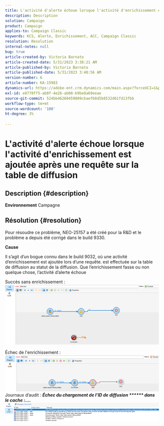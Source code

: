 ```yaml
---
title: L'activité d'alerte échoue lorsque l'activité d'enrichissement est ajoutée après une requête sur la table de diffusion
description: Description
solution: Campaign
product: Campaign
applies-to: Campaign Classic
keywords: KCS, Alerte, Enrichissement, ACC, Campaign Classic
resolution: Resolution
internal-notes: null
bug: true
article-created-by: Victoria Barnato
article-created-date: 5/31/2023 3:38:21 AM
article-published-by: Victoria Barnato
article-published-date: 5/31/2023 3:40:56 AM
version-number: 6
article-number: KA-15983
dynamics-url: https://adobe-ent.crm.dynamics.com/main.aspx?forceUCI=1&pagetype=entityrecord&etn=knowledgearticle&id=409b9291-64ff-ed11-8f6e-6045bd006149
exl-id: e8770ff5-ab0f-4e26-ab08-b9be8a69eeae
source-git-commit: 524bb46260459809cbaef68d5b8532d61fd13fbb
workflow-type: tm+mt
source-wordcount: '108'
ht-degree: 3%

---
```


# L&#39;activité d&#39;alerte échoue lorsque l&#39;activité d&#39;enrichissement est ajoutée après une requête sur la table de diffusion

## Description {#description}

<b>Environnement</b>
Campagne


## Résolution {#resolution}


Pour résoudre ce problème, NEO-25157 a été créé pour la R&amp;D et le problème a depuis été corrigé dans le build 9330.

<b>Cause</b>


Il s’agit d’un bogue connu dans le build 9032, où une activité d’enrichissement est ajoutée lors d’une requête.<b> </b>est effectuée sur la table de diffusion au statut de la diffusion. Que l’enrichissement fasse ou non quelque chose, l’activité d’alerte échoue

Succès sans enrichissement :
![](assets/ab975c07-d043-ed11-bba2-0022480868ff.png)

Échec de l&#39;enrichissement :
![](assets/ad975c07-d043-ed11-bba2-0022480868ff.png)
Journaux d’audit : <b>*Échec du chargement de l’ID de diffusion \*\*\*\*\*\* dans le cache :....</b>*
![](assets/ac975c07-d043-ed11-bba2-0022480868ff.png)
